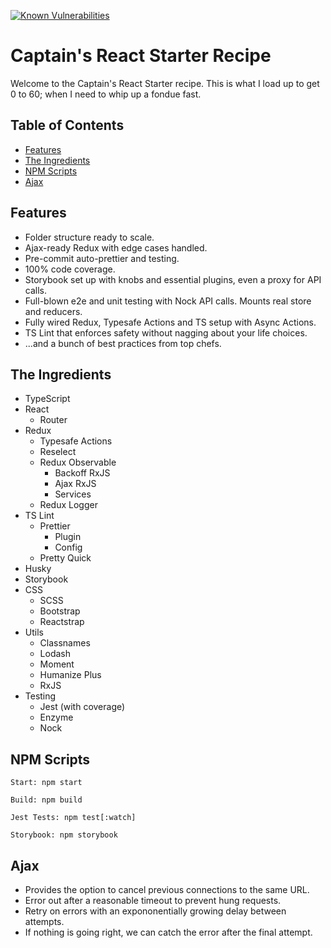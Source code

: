 [![Known Vulnerabilities](snyk-image)](snyk-url)

# Captain's React Starter Recipe

Welcome to the Captain's React Starter recipe. This is what I load up to get 0 to 60; when I need to whip up a fondue fast.

## Table of Contents

- [Features](https://github.com/CaptainCodex/captains-react-starter-recipe#features)
- [The Ingredients](https://github.com/CaptainCodex/captains-react-starter-recipe#the-ingredients)
- [NPM Scripts](https://github.com/CaptainCodex/captains-react-starter-recipe#npm-scripts)
- [Ajax](https://github.com/CaptainCodex/captains-react-starter-recipe#ajax)

## Features

- Folder structure ready to scale.
- Ajax-ready Redux with edge cases handled.
- Pre-commit auto-prettier and testing.
- 100% code coverage.
- Storybook set up with knobs and essential plugins, even a proxy for API calls.
- Full-blown e2e and unit testing with Nock API calls. Mounts real store and reducers.
- Fully wired Redux, Typesafe Actions and TS setup with Async Actions.
- TS Lint that enforces safety without nagging about your life choices.
- ...and a bunch of best practices from top chefs.

## The Ingredients

- TypeScript
- React
  - Router
- Redux
  - Typesafe Actions
  - Reselect
  - Redux Observable
    - Backoff RxJS
    - Ajax RxJS
    - Services
  - Redux Logger
- TS Lint
  - Prettier
    - Plugin
    - Config
  - Pretty Quick
- Husky
- Storybook
- CSS
  - SCSS
  - Bootstrap
  - Reactstrap
- Utils
  - Classnames
  - Lodash
  - Moment
  - Humanize Plus
  - RxJS
- Testing
  - Jest (with coverage)
  - Enzyme
  - Nock

## NPM Scripts

```
Start: npm start

Build: npm build

Jest Tests: npm test[:watch]

Storybook: npm storybook
```

## Ajax

- Provides the option to cancel previous connections to the same URL.
- Error out after a reasonable timeout to prevent hung requests.
- Retry on errors with an expononentially growing delay between attempts.
- If nothing is going right, we can catch the error after the final attempt.

[snyk-image]: https://snyk.io/test/github/CaptainCodex/captains-react-starter-recipe/badge.svg?style=flat-square
[snyk-url]: https://snyk.io/test/github/CaptainCodex/captains-react-starter-recipe

